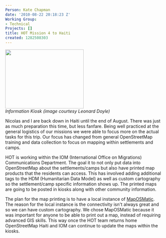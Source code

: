 ```yaml
---
Person: Kate Chapman
date: '2010-08-22 20:18:23 Z'
Working Group:
- Technical
Projects: []
title: HOT Mission 4 to Haiti
created: 1282508303
---
```

<p><em><img class="image-medium" src="/sites/default/files/styles/medium/public/4777521706_9a2f8c222d_m.jpg?itok=Yjv7hruH" alt="" width="250" height="188"></em><br><em>Information Kiosk (image courtesy Leonard Doyle)</em></p><p>Nicolas and I are back down in Haiti until the end of August. There was just as much preparation this time, but less fanfare. Being well practiced at the general logistics of our missions we were able to focus more on the actual tasks for this trip. Our focus has changed from general OpenStreetMap training and data collection to focus on mapping within settlements and camps.</p><p>HOT is working within the IOM (International Office on Migrations) Communications Department. The goal it to not only put data into OpenStreetMap about the settlements/camps but also have printed map products that the residents can access. This has involved adding additional tags to the HDM (Humanitarian Data Model) as well as custom cartography so the settlement/camp specific information shows up. The printed maps are going to be posted in kiosks along with other community information.</p><p>The plan for the map printing is to have a local instance of <a href="http://www.maposmatic.org">MapOSMatic</a>. The reason for the local instance is the connectivity isn't always great and so we can have custom cartography. We chose MapOSMatic because it was important for anyone to be able to print out a map, instead of requiring advanced GIS skills. This way once the HOT team returns home OpenStreetMap Haiti and IOM can continue to update the maps within the kiosks.</p>
